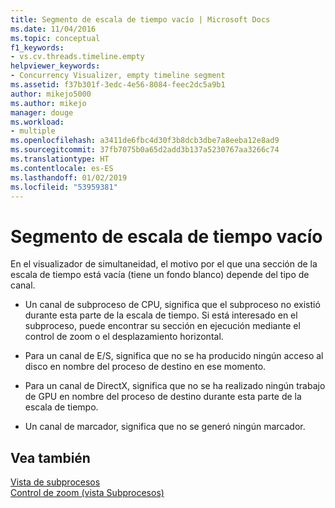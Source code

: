 ```yaml
---
title: Segmento de escala de tiempo vacío | Microsoft Docs
ms.date: 11/04/2016
ms.topic: conceptual
f1_keywords:
- vs.cv.threads.timeline.empty
helpviewer_keywords:
- Concurrency Visualizer, empty timeline segment
ms.assetid: f37b301f-3edc-4e56-8084-feec2dc5a9b1
author: mikejo5000
ms.author: mikejo
manager: douge
ms.workload:
- multiple
ms.openlocfilehash: a3411de6fbc4d30f3b8dcb3dbe7a8eeba12e8ad9
ms.sourcegitcommit: 37fb7075b0a65d2add3b137a5230767aa3266c74
ms.translationtype: HT
ms.contentlocale: es-ES
ms.lasthandoff: 01/02/2019
ms.locfileid: "53959381"
---
```

# <a name="empty-timeline-segment"></a>Segmento de escala de tiempo vacío
En el visualizador de simultaneidad, el motivo por el que una sección de la escala de tiempo está vacía (tiene un fondo blanco) depende del tipo de canal.  
  
-   Un canal de subproceso de CPU, significa que el subproceso no existió durante esta parte de la escala de tiempo. Si está interesado en el subproceso, puede encontrar su sección en ejecución mediante el control de zoom o el desplazamiento horizontal.  
  
-   Para un canal de E/S, significa que no se ha producido ningún acceso al disco en nombre del proceso de destino en ese momento.  
  
-   Para un canal de DirectX, significa que no se ha realizado ningún trabajo de GPU en nombre del proceso de destino durante esta parte de la escala de tiempo.  
  
-   Un canal de marcador, significa que no se generó ningún marcador.  
  
## <a name="see-also"></a>Vea también  
 [Vista de subprocesos](../profiling/threads-view-parallel-performance.md)   
 [Control de zoom (vista Subprocesos)](../profiling/zoom-control-threads-view.md)